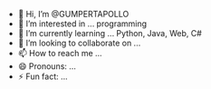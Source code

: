 - 👋 Hi, I’m @GUMPERTAPOLLO
- 👀 I’m interested in ... programming
- 🌱 I’m currently learning ... Python, Java, Web, C#
- 💞️ I’m looking to collaborate on ...
- 📫 How to reach me ...
- 😄 Pronouns: ...
- ⚡ Fun fact: ...

<!---
GUMPERTAPOLLO/GUMPERTAPOLLO is a ✨ special ✨ repository because its `README.md` (this file) appears on your GitHub profile.
You can click the Preview link to take a look at your changes.
--->

